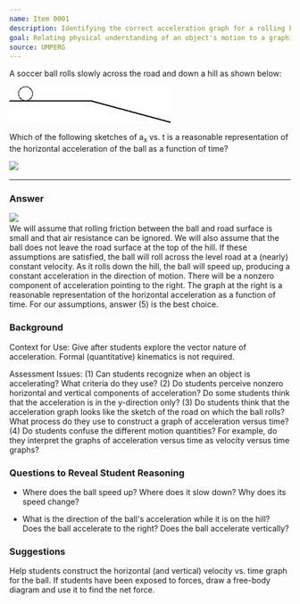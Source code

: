 ```yaml
---
name: Item 0001
description: Identifying the correct acceleration graph for a rolling ball on an incline.
goal: Relating physical understanding of an object's motion to a graphical representation of acceleration.
source: UMPERG
---
```


A soccer ball rolls slowly across the road and down a hill as shown below:

<div class="img-center"><img src="images/item001_fig1.gif" /></div>

Which of the following sketches of a<sub>x</sub> vs. t is a reasonable representation of the horizontal acceleration of the ball as a function of time?

<div class="img-center"><img src="/files/item001_fig2.gif" /></div>

<hr/>

### Answer

<div class="img-right"><img src="/files/item001_fig6.gif" /></div>We will assume that rolling friction between the ball and road surface is small and that air resistance can be ignored. We will also assume that the ball does not leave the road surface at the top of the hill. If these assumptions are satisfied, the ball will roll across the level road at a (nearly) constant velocity. As it rolls down the hill, the ball will speed up, producing a constant acceleration in the direction of motion. There will be a nonzero component of acceleration pointing to the right. The graph at the right is a reasonable representation of the horizontal acceleration as a function of time. For our assumptions, answer (5) is the best choice.

### Background

Context for Use: Give after students explore the vector nature of acceleration. Formal (quantitative) kinematics is not required.

Assessment Issues: (1) Can students recognize when an object is accelerating? What criteria do they use? (2) Do students perceive nonzero horizontal and vertical components of acceleration? Do some students think that the acceleration is in the y-direction only? (3) Do students think that the acceleration graph looks like the sketch of the road on which the ball rolls? What process do they use to construct a graph of acceleration versus time? (4) Do students confuse the different motion quantities? For example, do they interpret the graphs of acceleration versus time as velocity versus time graphs?

### Questions to Reveal Student Reasoning

* Where does the ball speed up? Where does it slow down? Why does its speed change?

* What is the direction of the ball's acceleration while it is on the hill? Does the ball accelerate to the right? Does the ball accelerate vertically?

### Suggestions

Help students construct the horizontal (and vertical) velocity vs. time graph for the ball. If students have been exposed to forces, draw a free-body diagram and use it to find the net force.
